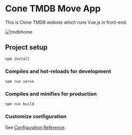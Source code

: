 # Cone TMDB Move App
This is Clone TMDB webiste which runs Vue.js in front-end.

![tmdbhome](https://user-images.githubusercontent.com/77918353/221174185-78dce246-9341-4949-87d6-bf23ef05bf1e.png)
## Project setup
```
npm install
```

### Compiles and hot-reloads for development
```
npm run serve
```

### Compiles and minifies for production
```
npm run build
```

### Customize configuration
See [Configuration Reference](https://cli.vuejs.org/config/).
